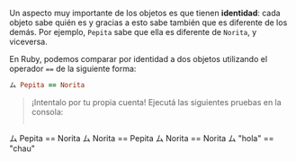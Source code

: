 Un aspecto muy importante de los objetos es que tienen **identidad**: cada objeto sabe quién es y gracias a esto sabe también que es diferente de los demás. Por ejemplo, `Pepita` sabe que ella es diferente de `Norita`, y viceversa. 

En Ruby, podemos comparar por identidad a dos objetos utilizando el operador `==` de la siguiente forma: 

```ruby
ム Pepita == Norita
```

> ¡Intentalo por tu propia cuenta! Ejecutá las siguientes pruebas en la consola: 
> ```ruby
ム Pepita == Norita
ム Norita == Pepita
ム Norita == Norita
ム "hola" == "chau"
```
